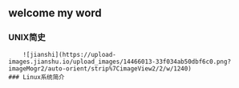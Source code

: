 ## welcome my word
### UNIX简史
	    ![jianshi](https://upload-images.jianshu.io/upload_images/14466013-33f034ab50dbf6c0.png?imageMogr2/auto-orient/strip%7CimageView2/2/w/1240)
	### Linux系统简介